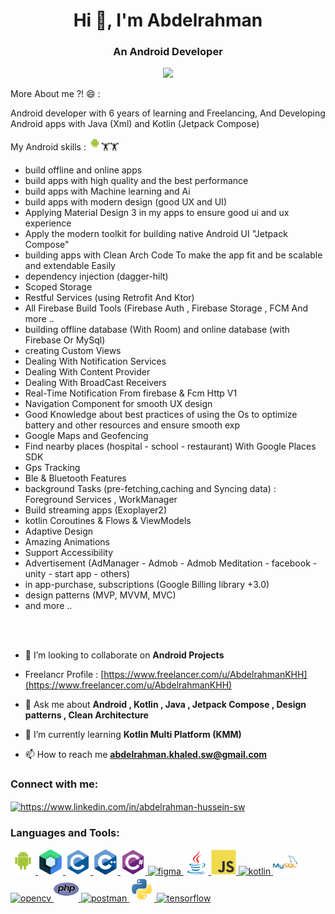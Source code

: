 <h1 align="center">Hi 👋, I'm Abdelrahman</h1>
<h3 align="center">An Android Developer</h3>

<p align="center">
  <img src="https://github.com/Abdelrahman-SW/Abdelrahman-SW/assets/171629145/637f28cf-1e80-4bf2-86d5-d2fb366a89a4" width="540 height="360" \>
</p>


More About me ?! 😄  :




 Android developer with 6 years of learning and Freelancing, And
 Developing Android apps with Java (Xml) and Kotlin (Jetpack Compose)
 
  My Android skills : <img src="https://raw.githubusercontent.com/devicons/devicon/master/icons/android/android-original-wordmark.svg" alt="android" width="20" height="20"/>🏋️🏋️
- build offline and online apps
- build apps with high quality and the best performance 
- build apps with Machine learning and Ai
- build apps with modern design (good UX and UI)
- Applying Material Design 3 in my apps to ensure good ui and ux experience
- Apply the modern toolkit for building native Android UI "Jetpack Compose"
- building apps with Clean Arch Code To make the app fit and be scalable and extendable Easily
- dependency injection (dagger-hilt)
- Scoped Storage
- Restful Services (using Retrofit And Ktor)
- All Firebase Build Tools (Firebase Auth , Firebase Storage , FCM And more ..
- building offline database (With Room) and online database (with Firebase Or MySql)
- creating Custom Views
- Dealing With Notification Services
- Dealing With Content Provider
- Dealing With BroadCast Receivers
- Real-Time Notification From firebase & Fcm Http V1
- Navigation Component for smooth UX design
- Good Knowledge about best practices of using the Os to optimize battery and other resources and ensure smooth exp
- Google Maps and Geofencing
- Find nearby places (hospital - school - restaurant) With Google Places SDK
- Gps Tracking
- Ble & Bluetooth Features
- background Tasks (pre-fetching,caching and Syncing data) : Foreground Services , WorkManager
- Build streaming apps (Exoplayer2)
- kotlin Coroutines & Flows & ViewModels
- Adaptive Design
- Amazing Animations
- Support Accessibility
- Advertisement (AdManager - Admob - Admob Meditation - facebook - unity - start app - others)
- in app-purchase, subscriptions (Google Billing library +3.0)
- design patterns (MVP, MVVM, MVC)
- and more .. 
  
<br></br>
- 👯 I’m looking to collaborate on **Android Projects**

- Freelancr Profile : [https://www.freelancer.com/u/AbdelrahmanKHH](https://www.freelancer.com/u/AbdelrahmanKHH)

- 💬 Ask me about **Android , Kotlin , Java , Jetpack Compose , Design patterns , Clean Architecture**

- 🌱 I’m currently learning **Kotlin Multi Platform (KMM)**

- 📫 How to reach me **abdelrahman.khaled.sw@gmail.com**

<h3 align="left">Connect with me:</h3>
<p align="left">
<a href="https://www.linkedin.com/in/abdelrahman-hussein-sw" target="blank"><img align="center" src="https://raw.githubusercontent.com/rahuldkjain/github-profile-readme-generator/master/src/images/icons/Social/linked-in-alt.svg" alt="https://www.linkedin.com/in/abdelrahman-hussein-sw" height="30" width="40" /></a>
</p>

<h3 align="left">Languages and Tools:</h3>
<p align="left"> <a href="https://developer.android.com" target="_blank" rel="noreferrer"> <img src="https://raw.githubusercontent.com/devicons/devicon/master/icons/android/android-original-wordmark.svg" alt="android" width="40" height="40"/> </a> <a href="https://www.cprogramming.com/" target="_blank" rel="noreferrer"> <img src="https://github.com/devicons/devicon/blob/master/icons/jetpackcompose/jetpackcompose-original.svg" width="40" height="40"/> <img src="https://raw.githubusercontent.com/devicons/devicon/master/icons/c/c-original.svg" alt="c" width="40" height="40"/> </a> <a href="https://www.w3schools.com/cpp/" target="_blank" rel="noreferrer"> <img src="https://raw.githubusercontent.com/devicons/devicon/master/icons/cplusplus/cplusplus-original.svg" alt="cplusplus" width="40" height="40"/> </a> <a href="https://www.w3schools.com/cs/" target="_blank" rel="noreferrer"> <img src="https://raw.githubusercontent.com/devicons/devicon/master/icons/csharp/csharp-original.svg" alt="csharp" width="40" height="40"/> </a> <a href="https://www.figma.com/" target="_blank" rel="noreferrer"> <img src="https://www.vectorlogo.zone/logos/figma/figma-icon.svg" alt="figma" width="40" height="40"/> </a> <a href="https://www.java.com" target="_blank" rel="noreferrer"> <img src="https://raw.githubusercontent.com/devicons/devicon/master/icons/java/java-original.svg" alt="java" width="40" height="40"/> </a> <a href="https://developer.mozilla.org/en-US/docs/Web/JavaScript" target="_blank" rel="noreferrer"> <img src="https://raw.githubusercontent.com/devicons/devicon/master/icons/javascript/javascript-original.svg" alt="javascript" width="40" height="40"/> </a> <a href="https://kotlinlang.org" target="_blank" rel="noreferrer"> <img src="https://www.vectorlogo.zone/logos/kotlinlang/kotlinlang-icon.svg" alt="kotlin" width="40" height="40"/> </a> <a href="https://www.mysql.com/" target="_blank" rel="noreferrer"> <img src="https://raw.githubusercontent.com/devicons/devicon/master/icons/mysql/mysql-original-wordmark.svg" alt="mysql" width="40" height="40"/> </a> <a href="https://opencv.org/" target="_blank" rel="noreferrer"> <img src="https://www.vectorlogo.zone/logos/opencv/opencv-icon.svg" alt="opencv" width="40" height="40"/> </a> <a href="https://www.php.net" target="_blank" rel="noreferrer"> <img src="https://raw.githubusercontent.com/devicons/devicon/master/icons/php/php-original.svg" alt="php" width="40" height="40"/> </a> <a href="https://postman.com" target="_blank" rel="noreferrer"> <img src="https://www.vectorlogo.zone/logos/getpostman/getpostman-icon.svg" alt="postman" width="40" height="40"/> </a> <a href="https://www.python.org" target="_blank" rel="noreferrer"> <img src="https://raw.githubusercontent.com/devicons/devicon/master/icons/python/python-original.svg" alt="python" width="40" height="40"/> </a> <a href="https://www.tensorflow.org" target="_blank" rel="noreferrer"> <img src="https://www.vectorlogo.zone/logos/tensorflow/tensorflow-icon.svg" alt="tensorflow" width="40" height="40"/> </a> </p>
